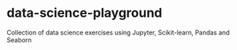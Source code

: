 # data-science-playground
Collection of data science exercises using Jupyter, Scikit-learn, Pandas and Seaborn
